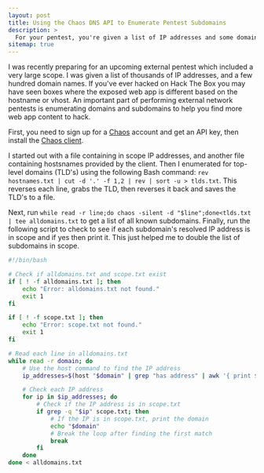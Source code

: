 ```yaml
---
layout: post
title: Using the Chaos DNS API to Enumerate Pentest Subdomains
description: >
  For your pentest, you're given a list of IP addresses and some domains in scope. Using this methodology you can use the Chaos API to enumerate subdomains.
sitemap: true
---
```


I was recently preparing for an upcoming external pentest which included a very large scope. I was given a list of thousands of IP addresses, and a few hundred domain names. If you've ever hacked on Hack The Box you may have seen boxes where the exposed web app is different based on the hostname or vhost. An important part of performing external network pentests is enumerating domains and subdomains to help you find more web app content to hack.

First, you need to sign up for a [Chaos](https://chaos.projectdiscovery.io/#/) account and get an API key, then install the [Chaos client](https://github.com/projectdiscovery/chaos-client).

I started out with a file containing in scope IP addresses, and another file containing hostsnames provided by the client. Then I enumerated for top-level domains (TLD's) using the following Bash command: `rev hostnames.txt | cut -d '.' -f 1,2 | rev | sort -u > tlds.txt`. This reverses each line, grabs the TLD, then reverses it back and saves the TLD's to a file.

Next, run `while read -r line;do chaos -silent -d "$line";done<tlds.txt | tee alldomains.txt` to get a list of all known subdomains. Finally, run the following script to check to see if each subdomain's resolved IP address is in scope and if yes then print it. This just helped me to double the list of subdomains in scope.

```bash
#!/bin/bash

# Check if alldomains.txt and scope.txt exist
if [ ! -f alldomains.txt ]; then
    echo "Error: alldomains.txt not found."
    exit 1
fi

if [ ! -f scope.txt ]; then
    echo "Error: scope.txt not found."
    exit 1
fi

# Read each line in alldomains.txt
while read -r domain; do
    # Use the host command to find the IP address
    ip_addresses=$(host "$domain" | grep "has address" | awk '{ print $4 }')

    # Check each IP address
    for ip in $ip_addresses; do
        # Check if the IP address is in scope.txt
        if grep -q "$ip" scope.txt; then
            # If the IP is in scope.txt, print the domain
            echo "$domain"
            # Break the loop after finding the first match
            break
        fi
    done
done < alldomains.txt
```